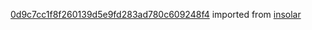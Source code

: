 [0d9c7cc1f8f260139d5e9fd283ad780c609248f4](https://github.com/insolar/insolar/commit/0d9c7cc1f8f260139d5e9fd283ad780c609248f4) imported from [insolar](https://github.com/insolar/insolar)
